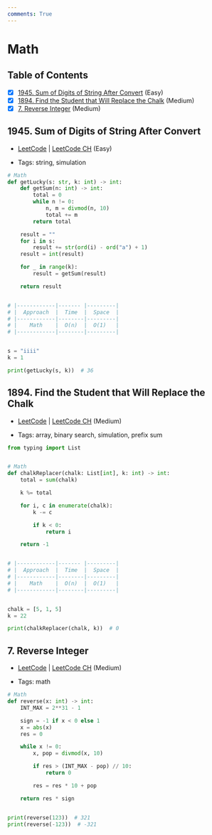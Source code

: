 ```yaml
---
comments: True
---
```


# Math

## Table of Contents

- [x] [1945. Sum of Digits of String After Convert](https://leetcode.cn/problems/sum-of-digits-of-string-after-convert/) (Easy)
- [x] [1894. Find the Student that Will Replace the Chalk](https://leetcode.cn/problems/find-the-student-that-will-replace-the-chalk/) (Medium)
- [x] [7. Reverse Integer](https://leetcode.cn/problems/reverse-integer/) (Medium)

## 1945. Sum of Digits of String After Convert

-   [LeetCode](https://leetcode.com/problems/sum-of-digits-of-string-after-convert/) | [LeetCode CH](https://leetcode.cn/problems/sum-of-digits-of-string-after-convert/) (Easy)

-   Tags: string, simulation
```python title="1945. Sum of Digits of String After Convert - Python Solution"
# Math
def getLucky(s: str, k: int) -> int:
    def getSum(n: int) -> int:
        total = 0
        while n != 0:
            n, m = divmod(n, 10)
            total += m
        return total

    result = ""
    for i in s:
        result += str(ord(i) - ord("a") + 1)
    result = int(result)

    for _ in range(k):
        result = getSum(result)

    return result


# |------------|------- |---------|
# |  Approach  |  Time  |  Space  |
# |------------|--------|---------|
# |    Math    |  O(n)  |  O(1)   |
# |------------|--------|---------|


s = "iiii"
k = 1

print(getLucky(s, k))  # 36

```

## 1894. Find the Student that Will Replace the Chalk

-   [LeetCode](https://leetcode.com/problems/find-the-student-that-will-replace-the-chalk/) | [LeetCode CH](https://leetcode.cn/problems/find-the-student-that-will-replace-the-chalk/) (Medium)

-   Tags: array, binary search, simulation, prefix sum
```python title="1894. Find the Student that Will Replace the Chalk - Python Solution"
from typing import List


# Math
def chalkReplacer(chalk: List[int], k: int) -> int:
    total = sum(chalk)

    k %= total

    for i, c in enumerate(chalk):
        k -= c

        if k < 0:
            return i

    return -1


# |------------|------- |---------|
# |  Approach  |  Time  |  Space  |
# |------------|--------|---------|
# |    Math    |  O(n)  |  O(1)   |
# |------------|--------|---------|


chalk = [5, 1, 5]
k = 22

print(chalkReplacer(chalk, k))  # 0

```

## 7. Reverse Integer

-   [LeetCode](https://leetcode.com/problems/reverse-integer/) | [LeetCode CH](https://leetcode.cn/problems/reverse-integer/) (Medium)

-   Tags: math
```python title="7. Reverse Integer - Python Solution"
# Math
def reverse(x: int) -> int:
    INT_MAX = 2**31 - 1

    sign = -1 if x < 0 else 1
    x = abs(x)
    res = 0

    while x != 0:
        x, pop = divmod(x, 10)

        if res > (INT_MAX - pop) // 10:
            return 0

        res = res * 10 + pop

    return res * sign


print(reverse(123))  # 321
print(reverse(-123))  # -321

```

